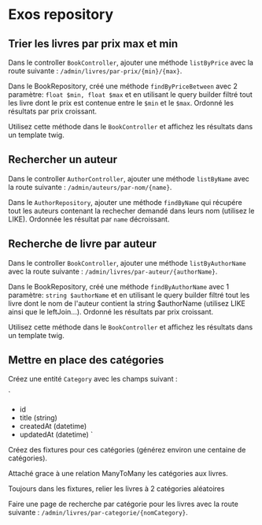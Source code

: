 # Exos repository

## Trier les livres par prix max et min

Dans le controller `BookController`, ajouter une méthode
`listByPrice` avec la route suivante : `/admin/livres/par-prix/{min}/{max}`.

Dans le BookRepository, créé une méthode `findByPriceBetween` avec 2 paramètre:
`float $min, float $max` et en utilisant le query builder filtré tout les livre
dont le prix est contenue entre le `$min` et le `$max`. Ordonné les résultats
par prix croissant.

Utilisez cette méthode dans le `BookController` et affichez les résultats
dans un template twig.

## Rechercher un auteur

Dans le controller `AuthorController`, ajouter une méthode
`listByName` avec la route suivante : `/admin/auteurs/par-nom/{name}`.

Dans le `AuthorRepository`, ajouter une méthode `findByName` qui
récupére tout les auteurs contenant la rechecher demandé dans leurs nom
(utilisez le LIKE). Ordonnée les résultat par `name` décroissant.

## Recherche de livre par auteur

Dans le controller `BookController`, ajouter une méthode
`listByAuthorName` avec la route suivante : `/admin/livres/par-auteur/{authorName}`.

Dans le BookRepository, créé une méthode `findByAuthorName` avec 1 paramètre:
`string $authorName` et en utilisant le query builder filtré tout les livre
dont le nom de l'auteur contient la string $authorName (utilisez LIKE ainsi que
le leftJoin...). Ordonné les résultats par prix croissant.

Utilisez cette méthode dans le `BookController` et affichez les résultats
dans un template twig.

## Mettre en place des catégories

Créez une entité `Category` avec les champs suivant :

`

- id
- title (string)
- createdAt (datetime)
- updatedAt (datetime)
  `

Créez des fixtures pour ces catégories (générez environ une centaine de catégories).

Attaché grace à une relation ManyToMany les catégories aux livres.

Toujours dans les fixtures, relier les livres à 2 catégories aléatoires

Faire une page de recherche par catégorie pour les livres avec la route
suivante : `/admin/livres/par-categorie/{nomCategory}`.
